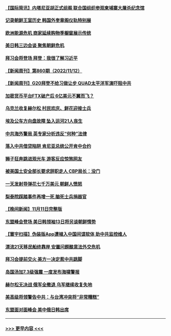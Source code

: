 #### [【国际简讯】内塔尼亚胡正式组阁 联合国组织参观柬埔寨大屠杀纪念馆](../pages/prog202/a103573999.md?t=11140401) 
#### [记录朝鲜王室历史 韩国外奎章阁仪轨特别展](../pages/prog202/a103574005.md?t=11140401) 
#### [欧洲能源危机 商家延续购物季橱窗展示传统](../pages/prog202/a103574019.md?t=11140401) 
#### [美日韩三边会谈 聚焦朝鲜危机](../pages/prog202/a103574003.md?t=11140401) 
#### [拜习会将登场 拜登：我很了解习近平](../pages/prog202/a103574001.md?t=11140401) 
#### [【新闻周刊】第860期（2022/11/12）](../pages/prog202/a103573745.md?t=11140401) 
#### [【新闻周刊】G20拜登不给习做让步 QUAD太平洋军演吓阻中共](../pages/prog202/a103573710.md?t=11140401) 
#### [加密货币平台FTX破产后 6亿美元不翼而飞？](../pages/prog202/a103573642.md?t=11140401) 
#### [乌克兰收复赫尔松 村民欢庆、鲜花迎接士兵](../pages/prog202/a103573640.md?t=11140401) 
#### [埃及公车方向盘故障 坠入运河21人丧生](../pages/prog202/a103573637.md?t=11140401) 
#### [中共海外警局 英专家分析违反“何种”法律](../pages/prog202/a103573548.md?t=11140401) 
#### [落入中共借贷陷阱 肯尼亚总统公开肯中合约](../pages/prog202/a103573513.md?t=11140401) 
#### [狮子狂奔跳进观光车 游客反应惊煞网友](../pages/prog202/a103573406.md?t=11140401) 
#### [被美国土安全部长要求辞职走人 CBP局长：没门](../pages/prog202/a103573411.md?t=11140401) 
#### [一天发射导弹花七千万美元 朝鲜人愤怒](../pages/prog202/a103573403.md?t=11140401) 
#### [梨泰院踩踏事件再增一死 脑死士兵捐器官](../pages/prog202/a103573388.md?t=11140401) 
#### [【晚间新闻】11月11日完整版](../pages/prog202/a103573191.md?t=11140401) 
#### [东盟峰会登场 美日韩领袖13日将另谈朝鲜情势](../pages/prog202/a103573225.md?t=11140401) 
#### [【寰宇扫描】伪装版App遭植入中国间谍软体 助中共监控维人](../pages/prog202/a103573229.md?t=11140401) 
#### [漂流21天移民船终靠岸 安置问题酿意法外交危机](../pages/prog202/a103573111.md?t=11140401) 
#### [拜习会提前交火 美方一决定惹中共跳脚](../pages/prog202/a103573140.md?t=11140401) 
#### [岛国汤加7.3级强震 一度发布海啸警报](../pages/prog202/a103573116.md?t=11140401) 
#### [赫尔松无决战 俄军全撤退 乌军继续收复失地](../pages/prog202/a103573118.md?t=11140401) 
#### [美高级将领警告中共：与台湾冲突将“非常糟糕”](../pages/prog202/a103572927.md?t=11140401) 
#### [东盟面对面峰会 美中俄日韩出席](../pages/prog202/a103572828.md?t=11140401) 

----
#### [ >>> 更早内容 <<< ](../indexes/prog202-earlier.md)
